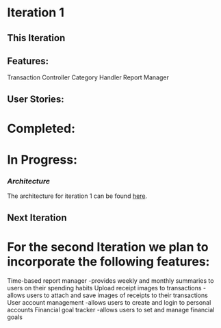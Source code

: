 # Iteration 1
## This Iteration

## Features:

Transaction Controller
Category Handler
Report Manager

## User Stories:

# Completed:



# In Progress:



### *Architecture*
The architecture for iteration 1 can be found [here](./docs/Architecture_Diagram_Iteration1.pdf).

## Next Iteration

# For the second Iteration we plan to incorporate the following features:

Time-based report manager
-provides weekly and monthly summaries to users on their spending habits
Upload receipt images to transactions
-allows users to attach and save images of receipts to their transactions
User account management
-allows users to create and login to personal accounts
Financial goal tracker
-allows users to set and manage financial goals


